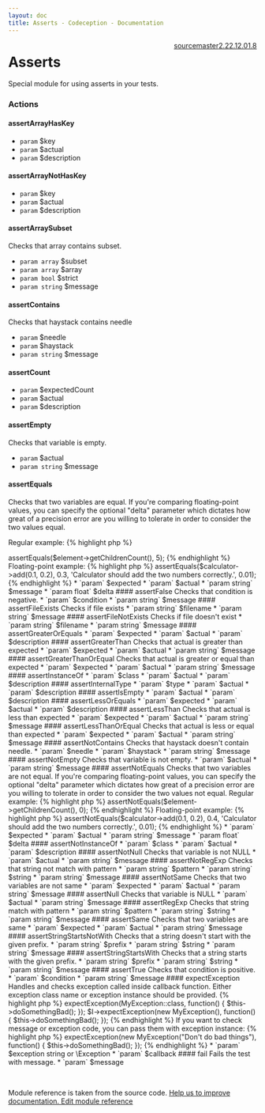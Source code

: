 ```yaml
---
layout: doc
title: Asserts - Codeception - Documentation
---
```




<div class="btn-group" role="group" style="float: right" aria-label="..."><a class="btn btn-default" href="https://github.com/Codeception/Codeception/blob/2.4/src/Codeception/Module/Asserts.php">source</a><a class="btn btn-default" href="https://github.com/Codeception/Codeception/blob/master/docs/modules/Asserts.md">master</a><a class="btn btn-default" href="https://github.com/Codeception/Codeception/blob/2.2/docs/modules/Asserts.md">2.2</a><a class="btn btn-default" href="https://github.com/Codeception/Codeception/blob/2.1/docs/modules/Asserts.md">2.1</a><a class="btn btn-default" href="https://github.com/Codeception/Codeception/blob/2.0/docs/modules/Asserts.md">2.0</a><a class="btn btn-default" href="https://github.com/Codeception/Codeception/blob/1.8/docs/modules/Asserts.md">1.8</a></div>

# Asserts

Special module for using asserts in your tests.

### Actions

#### assertArrayHasKey

 * `param` $key
 * `param` $actual
 * `param` $description

#### assertArrayNotHasKey

 * `param` $key
 * `param` $actual
 * `param` $description

#### assertArraySubset

Checks that array contains subset.

 * `param array`  $subset
 * `param array`  $array
 * `param bool`   $strict
 * `param string` $message

#### assertContains

Checks that haystack contains needle

 * `param`        $needle
 * `param`        $haystack
 * `param string` $message

#### assertCount

 * `param` $expectedCount
 * `param` $actual
 * `param` $description

#### assertEmpty

Checks that variable is empty.

 * `param`        $actual
 * `param string` $message

#### assertEquals

Checks that two variables are equal. If you're comparing floating-point values,
you can specify the optional "delta" parameter which dictates how great of a precision
error are you willing to tolerate in order to consider the two values equal.

Regular example:
{% highlight php %}

<?php
$I->assertEquals($element->getChildrenCount(), 5);

{% endhighlight %}

Floating-point example:
{% highlight php %}

<?php
$I->assertEquals($calculator->add(0.1, 0.2), 0.3, 'Calculator should add the two numbers correctly.', 0.01);

{% endhighlight %}

 * `param`        $expected
 * `param`        $actual
 * `param string` $message
 * `param float`  $delta

#### assertFalse

Checks that condition is negative.

 * `param`        $condition
 * `param string` $message

#### assertFileExists

Checks if file exists

 * `param string` $filename
 * `param string` $message

#### assertFileNotExists

Checks if file doesn't exist

 * `param string` $filename
 * `param string` $message

#### assertGreaterOrEquals

 * `param` $expected
 * `param` $actual
 * `param` $description

#### assertGreaterThan

Checks that actual is greater than expected

 * `param`        $expected
 * `param`        $actual
 * `param string` $message

#### assertGreaterThanOrEqual

Checks that actual is greater or equal than expected

 * `param`        $expected
 * `param`        $actual
 * `param string` $message

#### assertInstanceOf

 * `param` $class
 * `param` $actual
 * `param` $description

#### assertInternalType

 * `param` $type
 * `param` $actual
 * `param` $description

#### assertIsEmpty

 * `param` $actual
 * `param` $description

#### assertLessOrEquals

 * `param` $expected
 * `param` $actual
 * `param` $description

#### assertLessThan

Checks that actual is less than expected

 * `param`        $expected
 * `param`        $actual
 * `param string` $message

#### assertLessThanOrEqual

Checks that actual is less or equal than expected

 * `param`        $expected
 * `param`        $actual
 * `param string` $message

#### assertNotContains

Checks that haystack doesn't contain needle.

 * `param`        $needle
 * `param`        $haystack
 * `param string` $message

#### assertNotEmpty

Checks that variable is not empty.

 * `param`        $actual
 * `param string` $message

#### assertNotEquals

Checks that two variables are not equal. If you're comparing floating-point values,
you can specify the optional "delta" parameter which dictates how great of a precision
error are you willing to tolerate in order to consider the two values not equal.

Regular example:
{% highlight php %}

<?php
$I->assertNotEquals($element->getChildrenCount(), 0);

{% endhighlight %}

Floating-point example:
{% highlight php %}

<?php
$I->assertNotEquals($calculator->add(0.1, 0.2), 0.4, 'Calculator should add the two numbers correctly.', 0.01);

{% endhighlight %}

 * `param`        $expected
 * `param`        $actual
 * `param string` $message
 * `param float`  $delta

#### assertNotInstanceOf

 * `param` $class
 * `param` $actual
 * `param` $description

#### assertNotNull

Checks that variable is not NULL

 * `param`        $actual
 * `param string` $message

#### assertNotRegExp

Checks that string not match with pattern

 * `param string` $pattern
 * `param string` $string
 * `param string` $message

#### assertNotSame

Checks that two variables are not same

 * `param`        $expected
 * `param`        $actual
 * `param string` $message

#### assertNull

Checks that variable is NULL

 * `param`        $actual
 * `param string` $message

#### assertRegExp

Checks that string match with pattern

 * `param string` $pattern
 * `param string` $string
 * `param string` $message

#### assertSame

Checks that two variables are same

 * `param`        $expected
 * `param`        $actual
 * `param string` $message

#### assertStringStartsNotWith

Checks that a string doesn't start with the given prefix.

 * `param string` $prefix
 * `param string` $string
 * `param string` $message

#### assertStringStartsWith

Checks that a string starts with the given prefix.

 * `param string` $prefix
 * `param string` $string
 * `param string` $message

#### assertTrue

Checks that condition is positive.

 * `param`        $condition
 * `param string` $message

#### expectException

Handles and checks exception called inside callback function.
Either exception class name or exception instance should be provided.

{% highlight php %}

<?php
$I->expectException(MyException::class, function() {
    $this->doSomethingBad();
});

$I->expectException(new MyException(), function() {
    $this->doSomethingBad();
});

{% endhighlight %}
If you want to check message or exception code, you can pass them with exception instance:
{% highlight php %}

<?php
// will check that exception MyException is thrown with "Don't do bad things" message
$I->expectException(new MyException("Don't do bad things"), function() {
    $this->doSomethingBad();
});

{% endhighlight %}

 * `param` $exception string or \Exception
 * `param` $callback

#### fail

Fails the test with message.

 * `param` $message

<p>&nbsp;</p><div class="alert alert-warning">Module reference is taken from the source code. <a href="https://github.com/Codeception/Codeception/tree/2.3/src/Codeception/Module/Asserts.php">Help us to improve documentation. Edit module reference</a></div>
